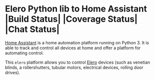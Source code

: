 Elero Python lib to Home Assistant |Build Status| |Coverage Status| |Chat Status|
=============================================================

[Home Assistant](https://www.home-assistant.io) is a home automation platform running on Python 3. It is able to track and control all devices at home and offer a platform for automating control.

This `elero` platform allows you to control [Elero](https://www.elero.com) devices (such as venetian blinds, a rollershutters, tubular motors, electrical devices, rolling door drives).

